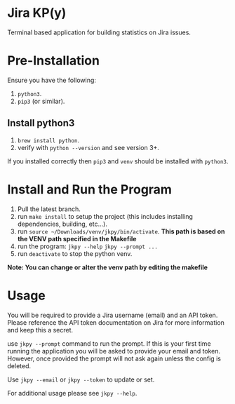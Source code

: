 # Jira KP(y)
Terminal based application for building statistics on Jira issues.


# Pre-Installation
Ensure you have the following:
1. `python3`.
2. `pip3` (or similar).


## Install python3
1. `brew install python`.
2. verify with `python --version` and see version 3+.

If you installed correctly then `pip3` and `venv` should be installed with `python3`.

# Install and Run the Program
1. Pull the latest branch.
2. run `make install` to setup the project (this includes installing dependencies, building, etc...).
3. run `source ~/Downloads/venv/jkpy/bin/activate`.
__This path is based on the VENV path specified in the Makefile__
4. run the program:
    `jkpy --help`
    `jkpy --prompt ...`
5. run `deactivate` to stop the python venv.

**Note: You can change or alter the venv path by editing the makefile**


# Usage
You will be required to provide a Jira username (email) and an API token. Please reference the API token documentation
on Jira for more information and keep this a secret.

use `jkpy --prompt` command to run the prompt.
If this is your first time running the application you will be asked to provide your email and token. However, once provided the prompt
will not ask again unless the config is deleted.

Use `jkpy --email` or `jkpy --token` to update or set.

For additional usage please see `jkpy --help`.